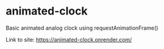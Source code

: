 # animated-clock
Basic animated analog clock using requestAnimationFrame()

Link to site: https://animated-clock.onrender.com/
